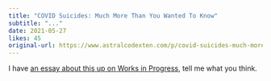 ```yaml
---
title: "COVID Suicides: Much More Than You Wanted To Know"
subtitle: "..."
date: 2021-05-27
likes: 45
original-url: https://www.astralcodexten.com/p/covid-suicides-much-more-than-you
---
```

I have [an essay about this up on Works in Progress](https://worksinprogress.co/issue/why-didnt-suicides-rise-during-covid/), tell me what you think.
